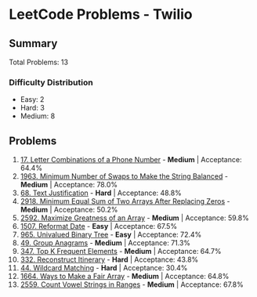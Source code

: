 # LeetCode Problems - Twilio

## Summary
Total Problems: 13

### Difficulty Distribution

- Easy: 2
- Hard: 3
- Medium: 8

## Problems

1. [17. Letter Combinations of a Phone Number](https://leetcode.com/problems/letter-combinations-of-a-phone-number/) - **Medium** | Acceptance: 64.4%
2. [1963. Minimum Number of Swaps to Make the String Balanced](https://leetcode.com/problems/minimum-number-of-swaps-to-make-the-string-balanced/) - **Medium** | Acceptance: 78.0%
3. [68. Text Justification](https://leetcode.com/problems/text-justification/) - **Hard** | Acceptance: 48.8%
4. [2918. Minimum Equal Sum of Two Arrays After Replacing Zeros](https://leetcode.com/problems/minimum-equal-sum-of-two-arrays-after-replacing-zeros/) - **Medium** | Acceptance: 50.2%
5. [2592. Maximize Greatness of an Array](https://leetcode.com/problems/maximize-greatness-of-an-array/) - **Medium** | Acceptance: 59.8%
6. [1507. Reformat Date](https://leetcode.com/problems/reformat-date/) - **Easy** | Acceptance: 67.5%
7. [965. Univalued Binary Tree](https://leetcode.com/problems/univalued-binary-tree/) - **Easy** | Acceptance: 72.4%
8. [49. Group Anagrams](https://leetcode.com/problems/group-anagrams/) - **Medium** | Acceptance: 71.3%
9. [347. Top K Frequent Elements](https://leetcode.com/problems/top-k-frequent-elements/) - **Medium** | Acceptance: 64.7%
10. [332. Reconstruct Itinerary](https://leetcode.com/problems/reconstruct-itinerary/) - **Hard** | Acceptance: 43.8%
11. [44. Wildcard Matching](https://leetcode.com/problems/wildcard-matching/) - **Hard** | Acceptance: 30.4%
12. [1664. Ways to Make a Fair Array](https://leetcode.com/problems/ways-to-make-a-fair-array/) - **Medium** | Acceptance: 64.8%
13. [2559. Count Vowel Strings in Ranges](https://leetcode.com/problems/count-vowel-strings-in-ranges/) - **Medium** | Acceptance: 67.8%